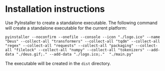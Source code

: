 # Installation instructions

Use PyInstaller to create a standalone executable. The following command will create a standalone executable for the current platform:

    pyinstaller --noconfirm --onefile --console --icon "./logo.ico" --name "Deus" --collect-all "transformers" --collect-all "tqdm" --collect-all "regex" --collect-all "requests" --collect-all "packaging" --collect-all "filelock" --collect-all "numpy" --collect-all "tokenizers" --add-data "./deus.gif;." --add-data "./logo.ico;."  "./main.py"

The executable will be created in the `dist` directory.
